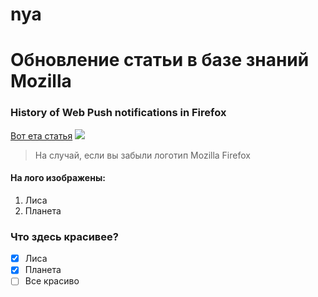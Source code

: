 # nya
# Обновление статьи в базе знаний Mozilla
### History of Web Push notifications in Firefox
[Вот ета статья](https://support.mozilla.org/en-US/kb/push-notifications-firefox)
![](http://fornote.net/wp-content/uploads/2017/10/firefox-logo.png)

> На случай, если вы забыли логотип Mozilla Firefox

#### На лого изображены:
1. Лиса
2. Планета
                
### Что здесь красивее?

- [x] Лиса
- [x] Планета
- [ ] Все красиво
